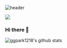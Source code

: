 ![header](https://capsule-render.vercel.app/api?type=Cylinder&color=auto&height=300&section=header&text=GyuGyeong&fontSize=90)

<img src="https://img.shields.io/badge/Flutter-02569B?style=for-the-badge&logo=Flutter&logoColor=white">

### Hi there 👋

![ggpark1218's github stats](https://github-readme-stats.vercel.app/api?username=ggpark1218&show_icons=true&hide_border=true)

<!--
**ggpark1218/ggpark1218** is a ✨ _special_ ✨ repository because its `README.md` (this file) appears on your GitHub profile.

Here are some ideas to get you started:

- 🔭 I’m currently working on ...
- 🌱 I’m currently learning ...
- 👯 I’m looking to collaborate on ...
- 🤔 I’m looking for help with ...
- 💬 Ask me about ...
- 📫 How to reach me: ...
- 😄 Pronouns: ...
- ⚡ Fun fact: ...
-->
